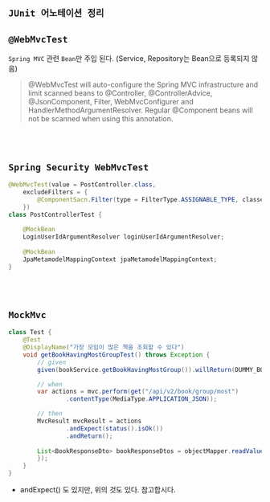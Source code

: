 ## `JUnit 어노테이션 정리`

## `@WebMvcTest`

`Spring MVC` 관련 `Bean`만 주입 된다. (Service, Repository는 Bean으로 등록되지 않음)

> @WebMvcTest will auto-configure the Spring MVC infrastructure and limit scanned beans to @Controller, @ControllerAdvice, @JsonComponent, Filter, WebMvcConfigurer and HandlerMethodArgumentResolver. Regular @Component beans will not be scanned when using this annotation.

<br> <br>

## `Spring Security WebMvcTest`

```java
@WebMvcTest(value = PostController.class,
    excludeFilters = {
        @ComponentSacn.Filter(type = FilterType.ASSIGNABLE_TYPE, classes = WebSecurityConfig.class)  
    })
class PostControllerTest {
    
    @MockBean
    LoginUserIdArgumentResolver loginUserIdArgumentResolver;
    
    @MockBean
    JpaMetamodelMappingContext jpaMetamodelMappingContext;
}
```

<br> <br>

## `MockMvc`

```java
class Test {
    @Test
    @DisplayName("가장 모임이 많은 책을 조회할 수 있다")
    void getBookHavingMostGroupTest() throws Exception {
        // given
        given(bookService.getBookHavingMostGroup()).willReturn(DUMMY_BOOK_RESPONSE_DTO);

        // when
        var actions = mvc.perform(get("/api/v2/book/group/most")
                .contentType(MediaType.APPLICATION_JSON));

        // then
        MvcResult mvcResult = actions
                .andExpect(status().isOk())
                .andReturn();
        
        List<BookResponseDto> bookResponseDtos = objectMapper.readValue(mvcResult.getResponse().getContentAsString(), new TypeReference<>() {
        });
    }
}
```

- andExpect() 도 있지만, 위의 것도 있다. 참고합시다.